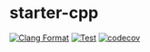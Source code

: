 # starter-cpp

[![Clang Format](https://github.com/Dup4/starter-cpp/workflows/Clang%20Format/badge.svg)](https://github.com/Dup4/snapshot-cpp/actions/workflows/clang_format.yml)
[![Test](https://github.com/Dup4/starter-cpp/workflows/Test/badge.svg)](https://github.com/Dup4/snapshot-cpp/actions/workflows/test.yml)
[![codecov](https://codecov.io/gh/Dup4/starter-cpp/branch/main/graph/badge.svg)](https://codecov.io/gh/Dup4/starter-cpp)
